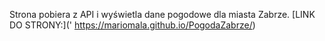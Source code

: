 Strona pobiera z API i wyświetla dane pogodowe dla miasta Zabrze.
[LINK DO STRONY:](' https://mariomala.github.io/PogodaZabrze/)
